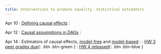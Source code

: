 ```yaml
---
title: Interventions to promote equality. Statistical estimators
---
```


Apr 10
: [Defining causal effects](../lessonplans/8a)
  : 

Apr 12
: [Causal assumptions in DAGs](../lessonplans/8b)
  : 
  
Apr 14
: Estimators of causal effects, [model-free](../lessonplans/8c) and [model-based](../lessonplans/8d)
  : 
: [HW 3 peer grades due](../assets/pset3){: .btn .btn-green }
: [HW 4 released](){: .btn .btn-blue }


